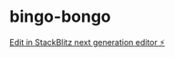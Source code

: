 # bingo-bongo

[Edit in StackBlitz next generation editor ⚡️](https://stackblitz.com/~/github.com/rahulr8/bingo-bongo)